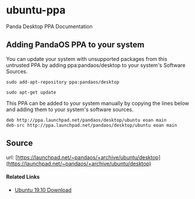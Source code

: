 # ubuntu-ppa
Panda Desktop PPA Documentation



## Adding PandaOS PPA to your system

You can update your system with unsupported packages from this untrusted PPA by adding ppa:pandaos/desktop to your system's Software Sources.

`sudo add-apt-repository ppa:pandaos/desktop`

`sudo apt-get update`

This PPA can be added to your system manually by copying the lines below and adding them to your system's software sources.

```
deb http://ppa.launchpad.net/pandaos/desktop/ubuntu eoan main 
deb-src http://ppa.launchpad.net/pandaos/desktop/ubuntu eoan main 
```

## Source

url: [https://launchpad.net/~pandaos/+archive/ubuntu/desktop](https://launchpad.net/~pandaos/+archive/ubuntu/desktop)

#### Related Links
- [Ubuntu 19.10 Download](https://github.com/pandaos/ubuntu-ppa/blob/master/zh_readme.md)
